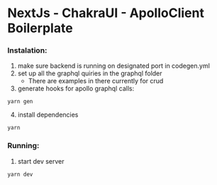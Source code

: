 # NextJs - ChakraUI - ApolloClient Boilerplate

### Instalation:
1. make sure backend is running on designated port in codegen.yml
2. set up all the graphql quiries in the graphql folder
   - There are examples in there currently for crud
3. generate hooks for apollo graphql calls:
```
yarn gen
```
4. install dependencies
```
yarn
```

### Running:
1. start dev server
```
yarn dev
```
